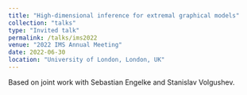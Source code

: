 ```yaml
---
title: "High-dimensional inference for extremal graphical models"
collection: "talks"
type: "Invited talk"
permalink: /talks/ims2022
venue: "2022 IMS Annual Meeting"
date: 2022-06-30
location: "University of London, London, UK"
---
```


Based on joint work with Sebastian Engelke and Stanislav Volgushev.
<!-- See the [slides](https://mic-lalancette.github.io/files/slides_EVA21.pdf). --->
